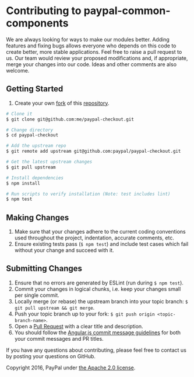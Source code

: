 # Contributing to paypal-common-components

We are always looking for ways to make our modules better. Adding features and fixing bugs allows everyone who depends
on this code to create better, more stable applications.
Feel free to raise a pull request to us. Our team would review your proposed modifications and, if appropriate, merge
your changes into our code. Ideas and other comments are also welcome.

## Getting Started
1. Create your own [fork](https://help.github.com/articles/fork-a-repo) of this [repository](../../fork).
```bash
# Clone it
$ git clone git@github.com:me/paypal-checkout.git

# Change directory
$ cd paypal-checkout

# Add the upstream repo
$ git remote add upstream git@github.com:paypal/paypal-checkout.git

# Get the latest upstream changes
$ git pull upstream

# Install dependencies
$ npm install

# Run scripts to verify installation (Note: test includes lint)
$ npm test
```

## Making Changes
1. Make sure that your changes adhere to the current coding conventions used throughout the project, indentation, accurate comments, etc.
2. Ensure existing tests pass (`$ npm test`) and include test cases which fail without your change and succeed with it.

## Submitting Changes
1. Ensure that no errors are generated by ESLint (run during `$ npm test`).
2. Commit your changes in logical chunks, i.e. keep your changes small per single commit.
3. Locally merge (or rebase) the upstream branch into your topic branch: `$ git pull upstream && git merge`.
4. Push your topic branch up to your fork: `$ git push origin <topic-branch-name>`.
5. Open a [Pull Request](https://help.github.com/articles/using-pull-requests) with a clear title and description.
6. You should follow the [Angular.js commit message guidelines](https://github.com/angular/angular.js/blob/master/DEVELOPERS.md#-git-commit-guidelines) for both your commit messages and PR titles.

If you have any questions about contributing, please feel free to contact us by posting your questions on GitHub.

Copyright 2016, PayPal under [the Apache 2.0 license](LICENSE.txt).
